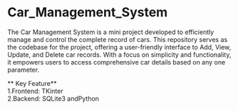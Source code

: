 # Car_Management_System
The Car Management System is a mini project developed to efficiently manage and control the complete record of cars. This repository serves as the codebase for the project, offering a user-friendly interface to Add, View, Update, and Delete car records. With a focus on simplicity and functionality, it empowers users to access comprehensive car details based on any one parameter.

** Key Feature**<br>
1.Frontend: TKinter<br>
2.Backend: SQLite3 andPython
